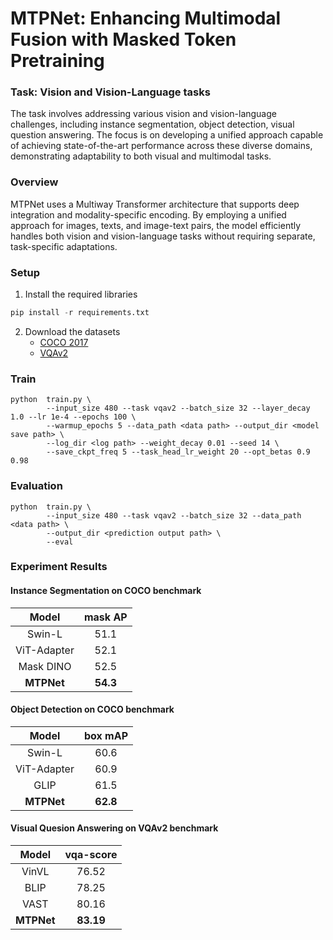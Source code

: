 # MTPNet: Enhancing Multimodal Fusion with Masked Token Pretraining

### Task: Vision and Vision-Language tasks

The task involves addressing various vision and vision-language challenges, including instance segmentation, object detection, visual question answering. The focus is on developing a unified approach capable of achieving state-of-the-art performance across these diverse domains, demonstrating adaptability to both visual and multimodal tasks.



### Overview

MTPNet uses a Multiway Transformer architecture that supports deep integration and modality-specific encoding. By employing a unified approach for images, texts, and image-text pairs, the model efficiently handles both vision and vision-language tasks without requiring separate, task-specific adaptations.



### Setup

1. Install the required libraries

```python
pip install -r requirements.txt
```

2. Download the datasets 
   - [COCO 2017](https://cocodataset.org/#download)
   - [VQAv2](https://visualqa.org/download.html)

### Train

```
python  train.py \
        --input_size 480 --task vqav2 --batch_size 32 --layer_decay 1.0 --lr 1e-4 --epochs 100 \ 
        --warmup_epochs 5 --data_path <data path> --output_dir <model save path> \
        --log_dir <log path> --weight_decay 0.01 --seed 14 \
        --save_ckpt_freq 5 --task_head_lr_weight 20 --opt_betas 0.9 0.98
```

### Evaluation

```
python  train.py \
        --input_size 480 --task vqav2 --batch_size 32 --data_path <data path> \
        --output_dir <prediction output path> \
        --eval
```



### Experiment Results

#### Instance Segmentation on COCO benchmark

|    Model    | mask AP  |
| :---------: | :------: |
|   Swin-L    |   51.1   |
| ViT-Adapter |   52.1   |
|  Mask DINO  |   52.5   |
| **MTPNet**  | **54.3** |

#### Object Detection on COCO benchmark

|    Model    | box mAP  |
| :---------: | :------: |
|   Swin-L    |   60.6   |
| ViT-Adapter |   60.9   |
|    GLIP     |   61.5   |
| **MTPNet**  | **62.8** |

#### Visual Quesion Answering on VQAv2 benchmark

|   Model    | vqa-score |
| :--------: | :-------: |
|   VinVL    |   76.52   |
|    BLIP    |   78.25   |
|    VAST    |   80.16   |
| **MTPNet** | **83.19** |

